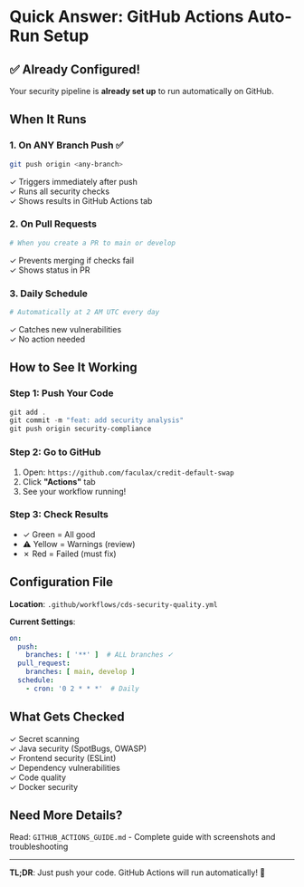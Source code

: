 # Quick Answer: GitHub Actions Auto-Run Setup

## ✅ Already Configured!

Your security pipeline is **already set up** to run automatically on GitHub.

## When It Runs

### 1. On ANY Branch Push ✅
```bash
git push origin <any-branch>
```
✓ Triggers immediately after push  
✓ Runs all security checks  
✓ Shows results in GitHub Actions tab

### 2. On Pull Requests
```bash
# When you create a PR to main or develop
```
✓ Prevents merging if checks fail  
✓ Shows status in PR

### 3. Daily Schedule
```bash
# Automatically at 2 AM UTC every day
```
✓ Catches new vulnerabilities  
✓ No action needed

## How to See It Working

### Step 1: Push Your Code
```powershell
git add .
git commit -m "feat: add security analysis"
git push origin security-compliance
```

### Step 2: Go to GitHub
1. Open: `https://github.com/faculax/credit-default-swap`
2. Click **"Actions"** tab
3. See your workflow running!

### Step 3: Check Results
- ✓ Green = All good
- ⚠ Yellow = Warnings (review)
- ✗ Red = Failed (must fix)

## Configuration File

**Location**: `.github/workflows/cds-security-quality.yml`

**Current Settings**:
```yaml
on:
  push:
    branches: [ '**' ]  # ALL branches ✓
  pull_request:
    branches: [ main, develop ]
  schedule:
    - cron: '0 2 * * *'  # Daily
```

## What Gets Checked

✓ Secret scanning  
✓ Java security (SpotBugs, OWASP)  
✓ Frontend security (ESLint)  
✓ Dependency vulnerabilities  
✓ Code quality  
✓ Docker security  

## Need More Details?

Read: `GITHUB_ACTIONS_GUIDE.md` - Complete guide with screenshots and troubleshooting

---

**TL;DR**: Just push your code. GitHub Actions will run automatically! 🚀
